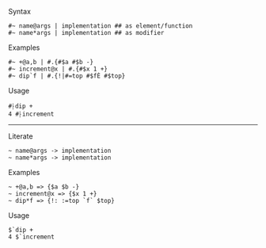 Syntax

```
#~ name@args | implementation ## as element/function
#~ name*args | implementation ## as modifier
```

Examples

```
#~ +@a,b | #.{#$a #$b -}
#~ increment@x | #.{#$x 1 +}
#~ dip`f | #.{!|#=top #$fĖ #$top}
```

Usage

```
#⸠dip +
4 #⸠increment
```
---
Literate

```
~ name@args -> implementation
~ name*args -> implementation
```

Examples

```
~ +@a,b => {$a $b -}
~ increment@x => {$x 1 +}
~ dip*f => {!: :=top `f` $top}
```

Usage

```
$`dip +
4 $`increment
```
